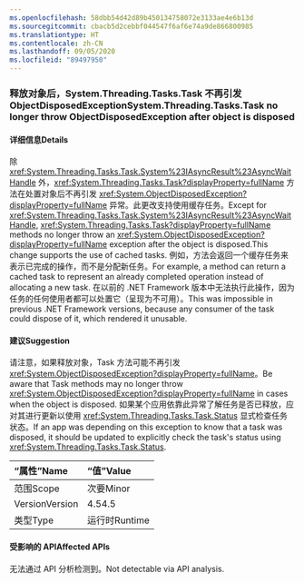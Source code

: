```yaml
---
ms.openlocfilehash: 58dbb54d42d89b450134758072e3133ae4e6b13d
ms.sourcegitcommit: cbacb5d2cebbf044547f6af6e74a9de866800985
ms.translationtype: HT
ms.contentlocale: zh-CN
ms.lasthandoff: 09/05/2020
ms.locfileid: "89497950"
---
```

### <a name="systemthreadingtaskstask-no-longer-throw-objectdisposedexception-after-object-is-disposed"></a><span data-ttu-id="85a2e-101">释放对象后，System.Threading.Tasks.Task 不再引发 ObjectDisposedException</span><span class="sxs-lookup"><span data-stu-id="85a2e-101">System.Threading.Tasks.Task no longer throw ObjectDisposedException after object is disposed</span></span>

#### <a name="details"></a><span data-ttu-id="85a2e-102">详细信息</span><span class="sxs-lookup"><span data-stu-id="85a2e-102">Details</span></span>

<span data-ttu-id="85a2e-103">除 <xref:System.Threading.Tasks.Task.System%23IAsyncResult%23AsyncWaitHandle> 外，<xref:System.Threading.Tasks.Task?displayProperty=fullName> 方法在处置对象后不再引发 <xref:System.ObjectDisposedException?displayProperty=fullName> 异常。此更改支持使用缓存任务。</span><span class="sxs-lookup"><span data-stu-id="85a2e-103">Except for <xref:System.Threading.Tasks.Task.System%23IAsyncResult%23AsyncWaitHandle>, <xref:System.Threading.Tasks.Task?displayProperty=fullName> methods no longer throw an <xref:System.ObjectDisposedException?displayProperty=fullName> exception after the object is disposed.This change supports the use of cached tasks.</span></span> <span data-ttu-id="85a2e-104">例如，方法会返回一个缓存任务来表示已完成的操作，而不是分配新任务。</span><span class="sxs-lookup"><span data-stu-id="85a2e-104">For example, a method can return a cached task to represent an already completed operation instead of allocating a new task.</span></span> <span data-ttu-id="85a2e-105">在以前的 .NET Framework 版本中无法执行此操作，因为任务的任何使用者都可以处置它（呈现为不可用）。</span><span class="sxs-lookup"><span data-stu-id="85a2e-105">This was impossible in previous .NET Framework versions, because any consumer of the task could dispose of it, which rendered it unusable.</span></span>

#### <a name="suggestion"></a><span data-ttu-id="85a2e-106">建议</span><span class="sxs-lookup"><span data-stu-id="85a2e-106">Suggestion</span></span>

<span data-ttu-id="85a2e-107">请注意，如果释放对象，Task 方法可能不再引发 <xref:System.ObjectDisposedException?displayProperty=fullName>。</span><span class="sxs-lookup"><span data-stu-id="85a2e-107">Be aware that Task methods may no longer throw <xref:System.ObjectDisposedException?displayProperty=fullName> in cases when the object is disposed.</span></span> <span data-ttu-id="85a2e-108">如果某个应用依靠此异常了解任务是否已释放，应对其进行更新以使用 <xref:System.Threading.Tasks.Task.Status> 显式检查任务状态。</span><span class="sxs-lookup"><span data-stu-id="85a2e-108">If an app was depending on this exception to know that a task was disposed, it should be updated to explicitly check the task's status using <xref:System.Threading.Tasks.Task.Status>.</span></span>

| <span data-ttu-id="85a2e-109">“属性”</span><span class="sxs-lookup"><span data-stu-id="85a2e-109">Name</span></span>    | <span data-ttu-id="85a2e-110">“值”</span><span class="sxs-lookup"><span data-stu-id="85a2e-110">Value</span></span>       |
|:--------|:------------|
| <span data-ttu-id="85a2e-111">范围</span><span class="sxs-lookup"><span data-stu-id="85a2e-111">Scope</span></span>   |<span data-ttu-id="85a2e-112">次要</span><span class="sxs-lookup"><span data-stu-id="85a2e-112">Minor</span></span>|
|<span data-ttu-id="85a2e-113">Version</span><span class="sxs-lookup"><span data-stu-id="85a2e-113">Version</span></span>|<span data-ttu-id="85a2e-114">4.5</span><span class="sxs-lookup"><span data-stu-id="85a2e-114">4.5</span></span>|
|<span data-ttu-id="85a2e-115">类型</span><span class="sxs-lookup"><span data-stu-id="85a2e-115">Type</span></span>|<span data-ttu-id="85a2e-116">运行时</span><span class="sxs-lookup"><span data-stu-id="85a2e-116">Runtime</span></span>|

#### <a name="affected-apis"></a><span data-ttu-id="85a2e-117">受影响的 API</span><span class="sxs-lookup"><span data-stu-id="85a2e-117">Affected APIs</span></span>

<span data-ttu-id="85a2e-118">无法通过 API 分析检测到。</span><span class="sxs-lookup"><span data-stu-id="85a2e-118">Not detectable via API analysis.</span></span>

<!--

#### Affected APIs

Not detectable via API analysis.

-->
